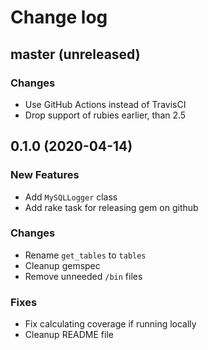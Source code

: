 # Change log

## master (unreleased)

### Changes

* Use GitHub Actions instead of TravisCI
* Drop support of rubies earlier, than 2.5 

## 0.1.0 (2020-04-14)

### New Features

* Add `MySQLLogger` class
* Add rake task for releasing gem on github

### Changes

* Rename `get_tables` to `tables`
* Cleanup gemspec
* Remove unneeded `/bin` files

### Fixes

* Fix calculating coverage if running locally
* Cleanup README file
